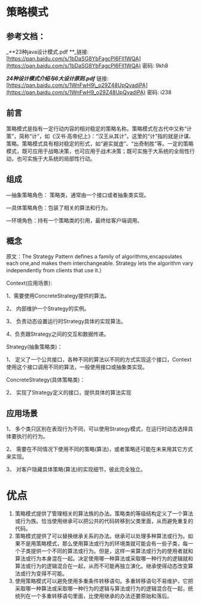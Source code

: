 # 策略模式

## 参考文档：

_**23种java设计模式.pdf   **_链接: [https://pan.baidu.com/s/1bDaSG8YbFagcPl6Fll1WQA](https://pan.baidu.com/s/1bDaSG8YbFagcPl6Fll1WQA) 密码: 9kh8

_**24种设计模式介绍与6大设计原则.pdf**_   链接: [https://pan.baidu.com/s/1WnFwH9\_o29Z48UpQyadiPA](https://pan.baidu.com/s/1WnFwH9_o29Z48UpQyadiPA) 密码: i238

## 前言

策略模式是指有一定行动内容的相对稳定的策略名称。策略模式在古代中又称“计策”，简称“计”，如《汉书·高帝纪上》：“汉王从其计”。这里的“计”指的就是计谋、策略。策略模式具有相对稳定的形式，如“避实就虚”、“出奇制胜”等。一定的策略模式，既可应用于战略决策，也可应用于战术决策；既可实施于大系统的全局性行动，也可实施于大系统的局部性行动。

## 组成

—抽象策略角色： 策略类，通常由一个接口或者抽象类实现。

—具体策略角色：包装了相关的算法和行为。

—环境角色：持有一个策略类的引用，最终给客户端调用。

## 概念

原文：The Strategy Pattern defines a family of algorithms,encapsulates each one,and makes them interchangeable. Strategy lets the algorithm vary independently from clients that use it.）

Context\(应用场景\):

1、需要使用ConcreteStrategy提供的算法。

2、 内部维护一个Strategy的实例。

3、 负责动态设置运行时Strategy具体的实现算法。

4、负责跟Strategy之间的交互和数据传递。

Strategy\(抽象策略类\)：

1、 定义了一个公共接口，各种不同的算法以不同的方式实现这个接口，Context使用这个接口调用不同的算法，一般使用接口或抽象类实现。

ConcreteStrategy\(具体策略类\)：

2、 实现了Strategy定义的接口，提供具体的算法实现

## 应用场景

1、 多个类只区别在表现行为不同，可以使用Strategy模式，在运行时动态选择具体要执行的行为。

2、 需要在不同情况下使用不同的策略\(算法\)，或者策略还可能在未来用其它方式来实现。

3、 对客户隐藏具体策略\(算法\)的实现细节，彼此完全独立。

# 优点

1. 策略模式提供了管理相关的算法族的办法。策略类的等级结构定义了一个算法或行为族。恰当使用继承可以把公共的代码转移到父类里面，从而避免重复的代码。
2. 策略模式提供了可以替换继承关系的办法。继承可以处理多种算法或行为。如果不是用策略模式，那么使用算法或行为的环境类就可能会有一些子类，每一个子类提供一个不同的算法或行为。但是，这样一来算法或行为的使用者就和算法或行为本身混在一起。决定使用哪一种算法或采取哪一种行为的逻辑就和算法或行为的逻辑混合在一起，从而不可能再独立演化。继承使得动态改变算法或行为变得不可能。
3. 使用策略模式可以避免使用多重条件转移语句。多重转移语句不易维护，它把采取哪一种算法或采取哪一种行为的逻辑与算法或行为的逻辑混合在一起，统统列在一个多重转移语句里面，比使用继承的办法还要原始和落后。



